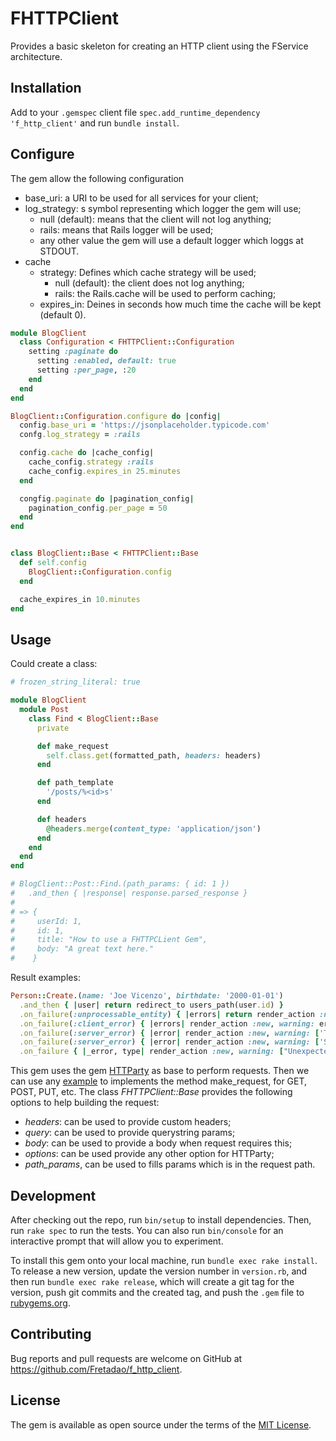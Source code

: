 # FHTTPClient

Provides a basic skeleton for creating an HTTP client using the FService architecture.

## Installation

Add to your `.gemspec` client file `spec.add_runtime_dependency 'f_http_client'` and run `bundle install`.

## Configure

The gem allow the following configuration

- base_uri: a URI to be used for all services for your client;
- log_strategy: s symbol representing which logger the gem will use;
  - null (default): means that the client will not log anything;
  - rails: means that Rails logger will be used;
  - any other value the gem will use a default logger which loggs at STDOUT.
- cache
  - strategy: Defines which cache strategy will be used;
    - null (default): the client does not log anything;
    - rails: the Rails.cache will be used to perform caching;
  - expires_in: Deines in seconds how much time the cache will be kept (default 0).

```rb
module BlogClient
  class Configuration < FHTTPClient::Configuration
    setting :paginate do
      setting :enabled, default: true
      setting :per_page, :20
    end
  end
end

BlogClient::Configuration.configure do |config|
  config.base_uri = 'https://jsonplaceholder.typicode.com'
  confg.log_strategy = :rails

  config.cache do |cache_config|
    cache_config.strategy :rails
    cache_config.expires_in 25.minutes
  end

  congfig.paginate do |pagination_config|
    pagination_config.per_page = 50
  end
end


class BlogClient::Base < FHTTPClient::Base
  def self.config
    BlogClient::Configuration.config
  end

  cache_expires_in 10.minutes
end
```

## Usage

Could create a class:

```rb
# frozen_string_literal: true

module BlogClient
  module Post
    class Find < BlogClient::Base
      private

      def make_request
        self.class.get(formatted_path, headers: headers)
      end

      def path_template
        '/posts/%<id>s'
      end

      def headers
        @headers.merge(content_type: 'application/json')
      end
    end
  end
end

# BlogClient::Post::Find.(path_params: { id: 1 })
#   .and_then { |response| response.parsed_response }
#
# => {
#     userId: 1,
#     id: 1,
#     title: "How to use a FHTTPCLient Gem",
#     body: "A great text here."
#    }
```

Result examples:

```rb
Person::Create.(name: 'Joe Vicenzo', birthdate: '2000-01-01')
  .and_then { |user| return redirect_to users_path(user.id) }
  .on_failure(:unprocessable_entity) { |errors| return render_action :new, locals: { errors: errors } }
  .on_failure(:client_error) { |errors| render_action :new, warning: errors }
  .on_failure(:server_error) { |error| render_action :new, warning: ['Try again latter.'] }
  .on_failure(:server_error) { |error| render_action :new, warning: ['Server is busy. Try again latter.'] }
  .on_failure { |_error, type| render_action :new, warning: ["Unexpected error. Contact admin and talk about #{type} error."] }
```

This gem uses the gem [HTTParty](https://github.com/jnunemaker/httparty) as base to perform requests.
Then we can use any [example](https://github.com/jnunemaker/httparty/tree/master/examples) to implements the method make_request, for GET, POST, PUT, etc.
The class *FHTTPClient::Base* provides the following options to help building the request:
- *headers*: can be used to provide custom headers;
- *query*: can be used to provide querystring params;
- *body*: can be used to provide a body when request requires this;
- *options*: can be used provide any other option for HTTParty;
- *path_params*, can be used to fills params which is in the request path.

## Development

After checking out the repo, run `bin/setup` to install dependencies. Then, run `rake spec` to run the tests.
You can also run `bin/console` for an interactive prompt that will allow you to experiment.

To install this gem onto your local machine, run `bundle exec rake install`.
To release a new version, update the version number in `version.rb`, and then run `bundle exec rake release`, which will create a git tag for the version, push git commits and the created tag, and push the `.gem` file to [rubygems.org](https://rubygems.org).

## Contributing

Bug reports and pull requests are welcome on GitHub at https://github.com/Fretadao/f_http_client.

## License

The gem is available as open source under the terms of the [MIT License](https://opensource.org/licenses/MIT).
